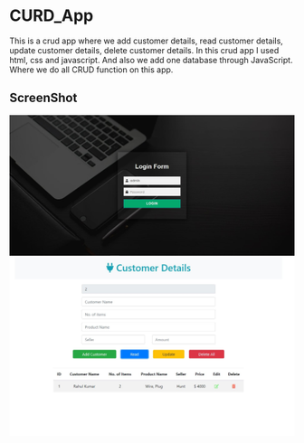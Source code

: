# CURD_App

This is a crud app where we add customer details, read customer details, update customer details, delete customer details. In this crud app I used html, css and javascript.
And also we add one database through JavaScript. Where we do all CRUD function on this app.

## ScreenShot
![LoginPage](https://github.com/kushmahi21/CURD_App/blob/main/scrrenshot/login.JPG)
![CustomerDetails](https://github.com/kushmahi21/CURD_App/blob/main/scrrenshot/main.JPG)
